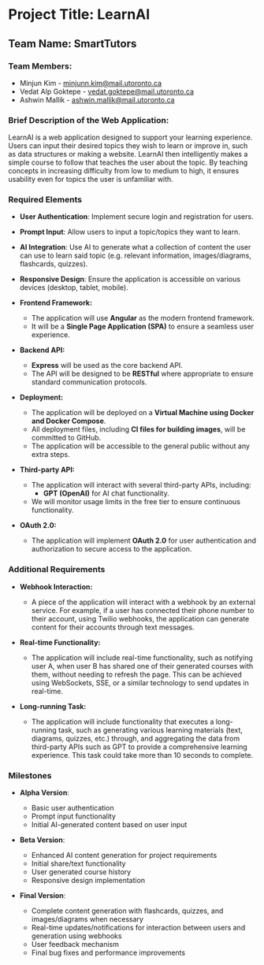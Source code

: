 # Project Title: LearnAI

## Team Name: SmartTutors

### Team Members:
- Minjun Kim - minjunn.kim@mail.utoronto.ca
- Vedat Alp Goktepe - vedat.goktepe@mail.utoronto.ca
- Ashwin Mallik - ashwin.mallik@mail.utoronto.ca

### Brief Description of the Web Application:
LearnAI is a web application designed to support your learning experience. Users can input their desired topics they wish to learn or improve in, such as data structures or making a website. LearnAI then intelligently makes a simple course to follow that teaches the user about the topic. By teaching concepts in increasing difficulty from low to medium to high, it ensures usability even for topics the user is unfamiliar with.

### Required Elements
- **User Authentication**: Implement secure login and registration for users.
- **Prompt Input**: Allow users to input a topic/topics they want to learn.
- **AI Integration**: Use AI to generate what a collection of content the user can use to learn said topic (e.g. relevant information, images/diagrams, flashcards, quizzes).
- **Responsive Design**: Ensure the application is accessible on various devices (desktop, tablet, mobile).

- **Frontend Framework:**
  - The application will use **Angular** as the modern frontend framework.
  - It will be a **Single Page Application (SPA)** to ensure a seamless user experience.
  
- **Backend API:**
  - **Express** will be used as the core backend API.
  - The API will be designed to be **RESTful** where appropriate to ensure standard communication protocols.

- **Deployment:**
  - The application will be deployed on a **Virtual Machine using Docker and Docker Compose**.
  - All deployment files, including **CI files for building images**, will be committed to GitHub.
  - The application will be accessible to the general public without any extra steps.

- **Third-party API:**
  - The application will interact with several third-party APIs, including:
    - **GPT (OpenAI)** for AI chat functionality.
  - We will monitor usage limits in the free tier to ensure continuous functionality.

- **OAuth 2.0:**
  - The application will implement **OAuth 2.0** for user authentication and authorization to secure access to the application.

### Additional Requirements
- **Webhook Interaction:**
  - A piece of the application will interact with a webhook by an external service. For example, if a user has connected their phone number to their account, using Twilio webhooks, the application can generate content for their accounts through text messages.

- **Real-time Functionality:**
  - The application will include real-time functionality, such as notifying user A, when user B has shared one of their generated courses with them, without needing to refresh the page. This can be achieved using WebSockets, SSE, or a similar technology to send updates in real-time.

- **Long-running Task:**
  - The application will include functionality that executes a long-running task, such as generating various learning materials (text, diagrams, quizzes, etc.) through, and aggregating the data from third-party APIs such as GPT to provide a comprehensive learning experience. This task could take more than 10 seconds to complete.

### Milestones
- **Alpha Version**:
  - Basic user authentication
  - Prompt input functionality
  - Initial AI-generated content based on user input

- **Beta Version**:
  - Enhanced AI content generation for project requirements
  - Initial share/text functionality
  - User generated course history
  - Responsive design implementation

- **Final Version**:
  - Complete content generation with flashcards, quizzes, and images/diagrams when necessary
  - Real-time updates/notifications for interaction between users and generation using webhooks
  - User feedback mechanism
  - Final bug fixes and performance improvements
